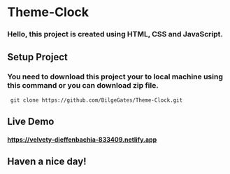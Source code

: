 # Theme-Clock

###  Hello, this project is created using HTML, CSS and JavaScript.  

## Setup Project  

### You need to download this project your to local machine using this command or you can download zip file. 

     git clone https://github.com/BilgeGates/Theme-Clock.git  

## Live Demo

#### https://velvety-dieffenbachia-833409.netlify.app

## Haven a nice day!
